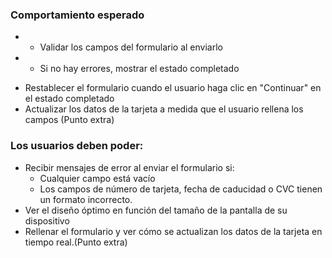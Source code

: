 <!-- ## Desafío

- Construir el proyecto con los diseños que se encuentran en la carpeta `diseño`.
- Los estilos se encuentran especificados en el archivo `style.md`
- Comprender el problema es parte del desafío. -->

### Comportamiento esperado

* - Validar los campos del formulario al enviarlo
* - Si no hay errores, mostrar el estado completado
- Restablecer el formulario cuando el usuario haga clic en "Continuar" en el estado completado
- Actualizar los datos de la tarjeta a medida que el usuario rellena los campos (Punto extra)

### Los usuarios deben poder:

- Recibir mensajes de error al enviar el formulario si:
  - Cualquier campo está vacío
  - Los campos de número de tarjeta, fecha de caducidad o CVC tienen un formato incorrecto.
- Ver el diseño óptimo en función del tamaño de la pantalla de su dispositivo
- Rellenar el formulario y ver cómo se actualizan los datos de la tarjeta en tiempo real.(Punto extra)

